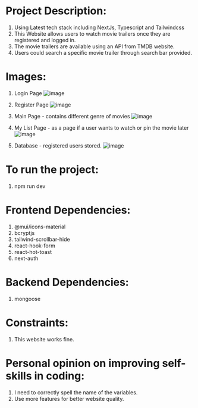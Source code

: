 #  Project Description:
   1) Using Latest tech stack including NextJs, Typescript and Tailwindcss
   2) This Website allows users to watch movie trailers once they are registered and logged in.
   3) The movie trailers are available using an API from TMDB website.
   4) Users could search a specific movie trailer through search bar provided.
      
#  Images:
   1) Login Page
   ![image](https://github.com/kevinandris/netflix_clone/assets/102328858/70079fca-d260-45b9-ba64-992f424c1e19)

   2) Register Page
   ![image](https://github.com/kevinandris/netflix_clone/assets/102328858/5868bb64-a27e-4a2d-ac5e-65d7fe39adca)

   3) Main Page - contains different genre of movies
   ![image](https://github.com/kevinandris/netflix_clone/assets/102328858/f8d983da-cf15-4e37-a587-522bfaa346ee)

   4) My List Page - as a page if a user wants to watch or pin the movie later
   ![image](https://github.com/kevinandris/netflix_clone/assets/102328858/025d08e4-0554-407f-ae1d-fc163c161c06)

   5) Database - registered users stored.
   ![image](https://github.com/kevinandris/netflix_clone/assets/102328858/19f92c2a-3e3e-45c4-afcc-d01a53e5c7fa)

#  To run the project:
   1) npm run dev

#  Frontend Dependencies:
   1) @mui/icons-material
   2) bcryptjs
   3) tailwind-scrollbar-hide
   4) react-hook-form
   5) react-hot-toast
   6) next-auth

#  Backend Dependencies:
   1) mongoose
      
#  Constraints:
   1) This website works fine.
  
#  Personal opinion on improving self-skills in coding:
   1) I need to correctly spell the name of the variables.
   2) Use more features for better website quality.

